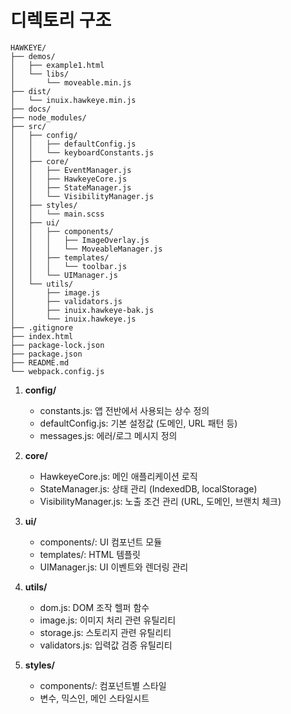 # 디렉토리 구조
```plaintext
HAWKEYE/
├── demos/
│   ├── example1.html
│   └── libs/
│       └── moveable.min.js
├── dist/
│   └── inuix.hawkeye.min.js
├── docs/
├── node_modules/
├── src/
│   ├── config/
│   │   ├── defaultConfig.js
│   │   └── keyboardConstants.js
│   ├── core/
│   │   ├── EventManager.js
│   │   ├── HawkeyeCore.js
│   │   ├── StateManager.js
│   │   └── VisibilityManager.js
│   ├── styles/
│   │   └── main.scss
│   ├── ui/
│   │   ├── components/
│   │   │   ├── ImageOverlay.js
│   │   │   └── MoveableManager.js
│   │   ├── templates/
│   │   │   └── toolbar.js
│   │   └── UIManager.js
│   └── utils/
│       ├── image.js
│       ├── validators.js
│       ├── inuix.hawkeye-bak.js
│       └── inuix.hawkeye.js
├── .gitignore
├── index.html
├── package-lock.json
├── package.json
├── README.md
└── webpack.config.js
```


1. **config/**
   - constants.js: 앱 전반에서 사용되는 상수 정의
   - defaultConfig.js: 기본 설정값 (도메인, URL 패턴 등)
   - messages.js: 에러/로그 메시지 정의

2. **core/**
   - HawkeyeCore.js: 메인 애플리케이션 로직
   - StateManager.js: 상태 관리 (IndexedDB, localStorage)
   - VisibilityManager.js: 노출 조건 관리 (URL, 도메인, 브랜치 체크)

3. **ui/**
   - components/: UI 컴포넌트 모듈
   - templates/: HTML 템플릿
   - UIManager.js: UI 이벤트와 렌더링 관리

4. **utils/**
   - dom.js: DOM 조작 헬퍼 함수
   - image.js: 이미지 처리 관련 유틸리티
   - storage.js: 스토리지 관련 유틸리티
   - validators.js: 입력값 검증 유틸리티

5. **styles/**
   - components/: 컴포넌트별 스타일
   - 변수, 믹스인, 메인 스타일시트
